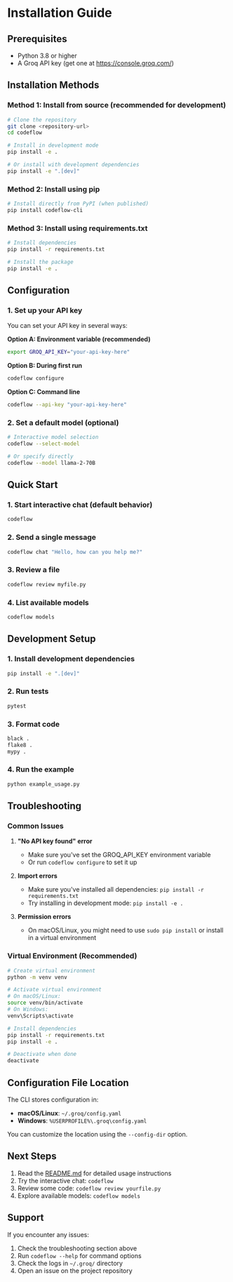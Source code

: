 # Installation Guide

## Prerequisites

- Python 3.8 or higher
- A Groq API key (get one at https://console.groq.com/)

## Installation Methods

### Method 1: Install from source (recommended for development)

```bash
# Clone the repository
git clone <repository-url>
cd codeflow

# Install in development mode
pip install -e .

# Or install with development dependencies
pip install -e ".[dev]"
```

### Method 2: Install using pip

```bash
# Install directly from PyPI (when published)
pip install codeflow-cli
```

### Method 3: Install using requirements.txt

```bash
# Install dependencies
pip install -r requirements.txt

# Install the package
pip install -e .
```

## Configuration

### 1. Set up your API key

You can set your API key in several ways:

**Option A: Environment variable (recommended)**
```bash
export GROQ_API_KEY="your-api-key-here"
```

**Option B: During first run**
```bash
codeflow configure
```

**Option C: Command line**
```bash
codeflow --api-key "your-api-key-here"
```

### 2. Set a default model (optional)

```bash
# Interactive model selection
codeflow --select-model

# Or specify directly
codeflow --model llama-2-70B
```

## Quick Start

### 1. Start interactive chat (default behavior)
```bash
codeflow
```

### 2. Send a single message
```bash
codeflow chat "Hello, how can you help me?"
```

### 3. Review a file
```bash
codeflow review myfile.py
```

### 4. List available models
```bash
codeflow models
```

## Development Setup

### 1. Install development dependencies
```bash
pip install -e ".[dev]"
```

### 2. Run tests
```bash
pytest
```

### 3. Format code
```bash
black .
flake8 .
mypy .
```

### 4. Run the example
```bash
python example_usage.py
```

## Troubleshooting

### Common Issues

1. **"No API key found" error**
   - Make sure you've set the GROQ_API_KEY environment variable
   - Or run `codeflow configure` to set it up

2. **Import errors**
   - Make sure you've installed all dependencies: `pip install -r requirements.txt`
   - Try installing in development mode: `pip install -e .`

3. **Permission errors**
   - On macOS/Linux, you might need to use `sudo pip install` or install in a virtual environment

### Virtual Environment (Recommended)

```bash
# Create virtual environment
python -m venv venv

# Activate virtual environment
# On macOS/Linux:
source venv/bin/activate
# On Windows:
venv\Scripts\activate

# Install dependencies
pip install -r requirements.txt
pip install -e .

# Deactivate when done
deactivate
```

## Configuration File Location

The CLI stores configuration in:
- **macOS/Linux**: `~/.groq/config.yaml`
- **Windows**: `%USERPROFILE%\.groq\config.yaml`

You can customize the location using the `--config-dir` option.

## Next Steps

1. Read the [README.md](README.md) for detailed usage instructions
2. Try the interactive chat: `codeflow`
3. Review some code: `codeflow review yourfile.py`
4. Explore available models: `codeflow models`

## Support

If you encounter any issues:
1. Check the troubleshooting section above
2. Run `codeflow --help` for command options
3. Check the logs in `~/.groq/` directory
4. Open an issue on the project repository
